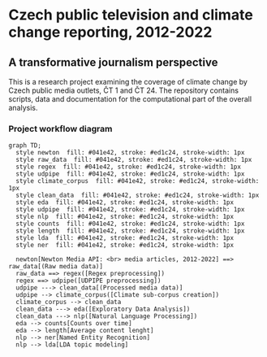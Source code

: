 # Czech public television and climate change reporting, 2012-2022
## A transformative journalism perspective

This is a research project examining the coverage of climate change by Czech public media outlets, ČT 1 and ČT 24.
The repository contains scripts, data and documentation for the computational part of the overall analysis.

### Project workflow diagram

```mermaid
graph TD;
  style newton  fill: #041e42, stroke: #ed1c24, stroke-width: 1px
  style raw_data  fill: #041e42, stroke: #ed1c24, stroke-width: 1px
  style regex  fill: #041e42, stroke: #ed1c24, stroke-width: 1px
  style udpipe  fill: #041e42, stroke: #ed1c24, stroke-width: 1px
  style climate_corpus  fill: #041e42, stroke: #ed1c24, stroke-width: 1px
  style clean_data  fill: #041e42, stroke: #ed1c24, stroke-width: 1px
  style eda  fill: #041e42, stroke: #ed1c24, stroke-width: 1px
  style udpipe  fill: #041e42, stroke: #ed1c24, stroke-width: 1px
  style nlp  fill: #041e42, stroke: #ed1c24, stroke-width: 1px
  style counts  fill: #041e42, stroke: #ed1c24, stroke-width: 1px
  style length  fill: #041e42, stroke: #ed1c24, stroke-width: 1px
  style lda  fill: #041e42, stroke: #ed1c24, stroke-width: 1px
  style ner  fill: #041e42, stroke: #ed1c24, stroke-width: 1px

  newton[Newton Media API: <br> media articles, 2012-2022] ==> raw_data[(Raw media data)]
  raw_data ==> regex([Regex preprocessing])
  regex ==> udpipe([UDPIPE preprocessing])
  udpipe ---> clean_data[(Processed media data)]
  udpipe --> climate_corpus([Climate sub-corpus creation])
  climate_corpus --> clean_data
  clean_data ---> eda([Exploratory Data Analysis])
  clean_data ---> nlp([Natural Language Processing])
  eda --> counts[Counts over time]
  eda --> length[Average content lenght]
  nlp --> ner[Named Entity Recognition]
  nlp --> lda[LDA topic modeling]
```
